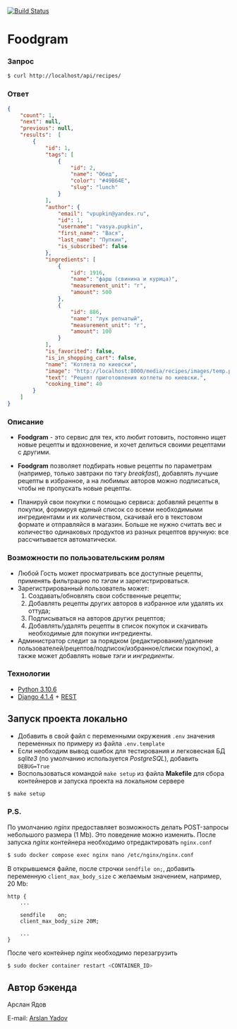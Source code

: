 [![Build Status](https://github.com/ArslanYadov/foodgram-project-react/actions/workflows/foodgram_workflow.yml/badge.svg)](https://github.com/ArslanYadov/foodgram-project-react/actions/workflows/foodgram_workflow.yml/badge.svg)

# Foodgram
### Запрос
``` bash
$ curl http://localhost/api/recipes/
```
### Ответ
``` json
{
    "count": 1,
    "next": null,
    "previous": null,
    "results":  [
        {
            "id": 1,
            "tags": [
                {
                    "id": 2,
                    "name": "Обед",
                    "color": "#49B64E",
                    "slug": "lunch"
                }
            ],
            "author": {
                "email": "vpupkin@yandex.ru",
                "id": 1,
                "username": "vasya.pupkin",
                "first_name": "Вася",
                "last_name": "Пупкин",
                "is_subscribed": false
            },
            "ingredients": [
                {
                    "id": 1916,
                    "name": "фарш (свинина и курица)",
                    "measurement_unit": "г",
                    "amount": 500
                },
                {
                    "id": 886,
                    "name": "лук репчатый",
                    "measurement_unit": "г",
                    "amount": 100
                }
            ],
            "is_favorited": false,
            "is_in_shopping_cart": false,
            "name": "Котлета по киевски",
            "image": "http://localhost:8000/media/recipes/images/temp.png",
            "text": "Рецепт приготовления котлеты по киевски.",
            "cooking_time": 40
        }
    ]
}
```
### Описание
* **Foodgram** - это сервис для тех, кто любит готовить,
постоянно ищет новые рецепты и вдохновение,
и хочет делиться своими рецептами с другими. 

* **Foodgram** позволяет подбирать новые рецепты по параметрам (например, только завтраки по тэгу _breakfast_), 
добавлять лучшие рецепты в избранное,
а на любимых авторов можно подписаться, чтобы не пропускать новые рецепты.

* Планируй свои покупки с помощью сервиса: 
добавляй рецепты в покупки, формируя единый список со всеми необходимыми ингредиентами и их количеством, 
скачивай его в текстовом формате и отправляйся в магазин. 
Больше не нужно считать вес и количество одинаковых продуктов из разных рецептов вручную: все рассчитывается автоматически.
### Возможности по пользовательским ролям
* Любой Гость может просматривать все доступные рецепты, применять фильтрацию по _тэгам_ и зарегистрироваться.
* Зарегистрированный пользователь может: 
    1. Создавать/обновлять свои собственные рецепты;
    2. Добавлять рецепты других авторов в избранное или удалять их оттуда;
    3. Подписываться на авторов других рецептов;
    4. Добавлять/удалять рецепты в список покупок и скачивать необходимые для покупки ингредиенты.
* Администратор следит за порядком (редактирование/удаление пользователей/рецептов/подписок/избранное/списки покупок), 
а также может добавлять новые _тэги_ и _ингредиенты_.
### Технологии
* [Python 3.10.6](https://docs.python.org/3.10/)
* [Django 4.1.4](https://docs.djangoproject.com/en/4.1/) + [REST](https://www.django-rest-framework.org/)
## Запуск проекта локально
- Добавить в свой файл с переменными окружения `.env` значения переменных по примеру из файла `.env.template`
- Если необходим вывод ошибок для тестирования и легковесная БД _sqlite3_ (по умолчанию используется _PostgreSQL_), добавить `DEBUG=True`
- Воспользоваться командой `make setup` из файла **Makefile** для сбора контейнеров и запуска проекта на локальном сервере
``` bash
$ make setup
```
### P.S.
По умолчанию _nginx_ предоставляет возможность делать POST-запросы небольшого размера (1 Mb). Это поведение можно изменить. После запуска _nginx_ контейнера 
необходимо отредактировать `nginx.conf`
```bash
$ sudo docker compose exec nginx nano /etc/nginx/nginx.conf
```
В открывшемся файле, после строчки `sendfile on;`, добавить переменную `client_max_body_size` с желаемым значением, например, 20 Mb:
```
http {
    ...

    sendfile    on;
    client_max_body_size 20M;

    ...
}
```
После чего контейнер _nginx_ необходимо перезагрузить
``` bash
$ sudo docker container restart <CONTAINER_ID>
```
## Автор бэкенда
Арслан Ядов

E-mail:
[Arslan Yadov](mailto:arsyy90@gmail.com?subject=foodgram%20diplom%20project)
